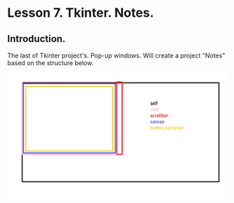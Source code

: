 # Lesson 7. Tkinter. Notes.

## Introduction.

The last of Tkinter project's. Pop-up windows. Will create a project "Notes" based on the structure below.

![Structure](Notes.jpg)